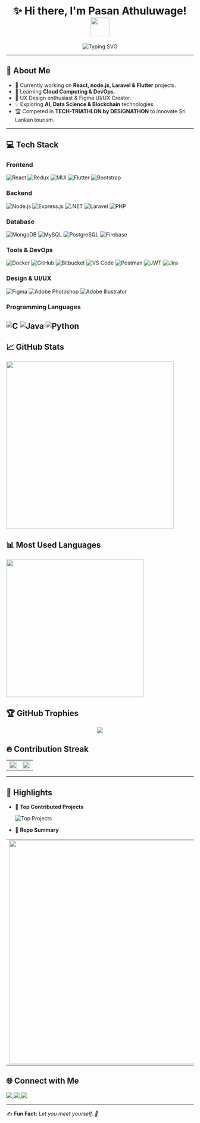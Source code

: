 <h1 align="center">✨ Hi there, I'm Pasan Athuluwage!  <img src="https://media.giphy.com/media/hvRJCLFzcasrR4ia7z/giphy.gif" width="50"/></h1>


<div align="center">
  <img src="https://readme-typing-svg.demolab.com?font=Fira+Code&weight=600&size=26&pause=1000&color=58A6FF&center=true&vCenter=true&width=600&lines=Full+Stack+Developer;UI%2FUX+Enthusiast;Tech+Innovator;Continuous+Learner" alt="Typing SVG" />
</div>

---

## 💫 About Me
- 🔭 Currently working on **React, node.js, Laravel & Flutter** projects.
- 🌱 Learning **Cloud Computing & DevOps**.
- 🎨 UX Design enthusiast & Figma UI/UX Creator.
- 💡 Exploring **AI, Data Science & Blockchain** technologies.
- 🏆 Competed in **TECH-TRIATHLON by DESIGNATHON** to innovate Sri Lankan tourism.

---

## 💻 Tech Stack

### **Frontend**
![React](https://img.shields.io/badge/React-20232A?style=for-the-badge&logo=react)
![Redux](https://img.shields.io/badge/Redux-764ABC?style=for-the-badge&logo=redux)
![MUI](https://img.shields.io/badge/MUI-0081CB?style=for-the-badge&logo=mui)
![Flutter](https://img.shields.io/badge/Flutter-02569B?style=for-the-badge&logo=flutter)
![Bootstrap](https://img.shields.io/badge/Bootstrap-563D7C?style=for-the-badge&logo=bootstrap)

### **Backend**
![Node.js](https://img.shields.io/badge/Node.js-43853D?style=for-the-badge&logo=node.js)
![Express.js](https://img.shields.io/badge/Express.js-404D59?style=for-the-badge)
![.NET](https://img.shields.io/badge/.NET-512BD4?style=for-the-badge&logo=.net)
![Laravel](https://img.shields.io/badge/Laravel-FF2D20?style=for-the-badge&logo=laravel)
![PHP](https://img.shields.io/badge/PHP-777BB4?style=for-the-badge&logo=php)

### **Database**
![MongoDB](https://img.shields.io/badge/MongoDB-47A248?style=for-the-badge&logo=mongodb)
![MySQL](https://img.shields.io/badge/MySQL-4479A1?style=for-the-badge&logo=mysql)
![PostgreSQL](https://img.shields.io/badge/PostgreSQL-316192?style=for-the-badge&logo=postgresql)
![Firebase](https://img.shields.io/badge/Firebase-FFCA28?style=for-the-badge&logo=firebase)

### **Tools & DevOps**
![Docker](https://img.shields.io/badge/Docker-2496ED?style=for-the-badge&logo=docker)
![GitHub](https://img.shields.io/badge/GitHub-181717?style=for-the-badge&logo=github)
![Bitbucket](https://img.shields.io/badge/Bitbucket-0052CC?style=for-the-badge&logo=bitbucket)
![VS Code](https://img.shields.io/badge/VS%20Code-007ACC?style=for-the-badge&logo=visual-studio-code)
![Postman](https://img.shields.io/badge/Postman-FF6C37?style=for-the-badge&logo=postman)
![JWT](https://img.shields.io/badge/JWT-000000?style=for-the-badge&logo=json-web-tokens)
![Jira](https://img.shields.io/badge/Jira-0052CC?style=for-the-badge&logo=jira)

### **Design & UI/UX**
![Figma](https://img.shields.io/badge/Figma-F24E1E?style=for-the-badge&logo=figma)
![Adobe Photoshop](https://img.shields.io/badge/Photoshop-31A8FF?style=for-the-badge&logo=adobe-photoshop)
![Adobe Illustrator](https://img.shields.io/badge/Illustrator-FF9A00?style=for-the-badge&logo=adobe-illustrator)



### **Programming Languages**
![C](https://img.shields.io/badge/C-A8B9CC?style=for-the-badge&logo=c)
![Java](https://img.shields.io/badge/Java-007396?style=for-the-badge&logo=java)
![Python](https://img.shields.io/badge/Python-3776AB?style=for-the-badge&logo=python)
---

## 📈 GitHub Stats

<p align="left">
  <img src="https://github-readme-stats.vercel.app/api?username=MinjanaAP&show_icons=true&theme=radical" width="450px"/>
</p>


## 📊 Most Used Languages
  <img src="https://github-readme-stats.vercel.app/api/top-langs/?username=MinjanaAP&layout=compact&theme=radical" width="370px"/>


## 🏆 GitHub Trophies

<p align="center">
  <img src="https://github-profile-trophy.vercel.app/?username=MinjanaAP&theme=darkhub&no-frame=true&margin-w=10" />
</p>

## 🔥 Contribution Streak

<table border="0">
  <tr>
    <td width="50%">
      <img src="https://github-readme-streak-stats.herokuapp.com/?user=MinjanaAP&theme=radical" width="100%"/>
    </td>
    <td width="50%">
      <img src="https://github-readme-activity-graph.vercel.app/graph?username=MinjanaAP&bg_color=000000&color=ffffff&line=FE428E&point=ffffff&area=true&hide_border=true" width="100%"/>
    </td>
  </tr>
</table>

---

## 📌 Highlights

- 🚀 **Top Contributed Projects**
  
  ![Top Projects](https://github-contributor-stats.vercel.app/api?username=MinjanaAP&limit=10&theme=radical)

- 🧠 **Repo Summary**

<table border="0">
  <tr>
    <td width="50%">
      <img src="https://github-profile-summary-cards.vercel.app/api/cards/repos-per-language?username=MinjanaAP&theme=radical" width="600px"/>
    </td>
    <td width="50%">
  <img src="https://github-profile-summary-cards.vercel.app/api/cards/most-commit-language?username=MinjanaAP&theme=radical" width="600px"/>
    </td>
  </tr>
</table>

## 🌐 Connect with Me


<p align="left">
  <a href="https://linkedin.com/in/pasan-athuluwage" target="_blank">
    <img src="https://img.shields.io/badge/LinkedIn-Profile-blue?logo=linkedin&margin-w=15&margin-h=15" />
  </a>
  <a href="https://your-website.com" target="_blank">
    <img src="https://img.shields.io/badge/Website-Portfolio-red" />
  </a>
  <a href="mailto:pasanathuluwage28@gmail.com" target="_blank">
    <img src="https://img.shields.io/badge/Email-Contact-blue" />
  </a>
</p>







---

✍️  **Fun Fact:** _Let you meet yourself. 🚀_

